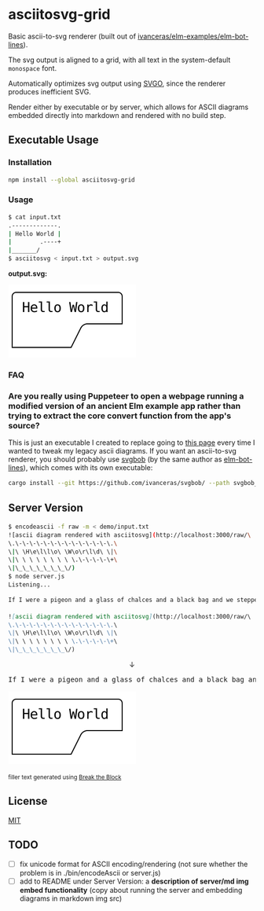 # asciitosvg-grid

Basic ascii-to-svg renderer (built out of [ivanceras/elm-examples/elm-bot-lines][elm-bot-lines-gh]).

The svg output is aligned to a grid, with all text in the system-default `monospace` font.

Automatically optimizes svg output using [SVGO][svgo], since the renderer produces inefficient SVG.

Render either by executable or by server, which allows for ASCII diagrams embedded directly into markdown and rendered with no build step.

## Executable Usage

### Installation

```sh
npm install --global asciitosvg-grid
```

### Usage

```sh
$ cat input.txt
.-------------.
| Hello World |
|        .----+
|_______/
$ asciitosvg < input.txt > output.svg
```

**output.svg:**

![output.svg in demo](./demo/output.svg)

### FAQ

### Are you really using Puppeteer to open a webpage running a modified version of an ancient Elm example app rather than trying to extract the core convert function from the app's source?

This is just an executable I created to replace going to [this page][elm-bot-lines] every time I wanted to tweak my legacy ascii diagrams. If you want an ascii-to-svg renderer, you should probably use [svgbob][svgbob] (by the same author as [elm-bot-lines][elm-bot-lines]), which comes with its own executable:

```sh
cargo install --git https://github.com/ivanceras/svgbob/ --path svgbob_cli
```

<!-- ### Do you do anything more respectable?

🤔 -->

## Server Version

```sh
$ encodeascii -f raw -m < demo/input.txt
![ascii diagram rendered with asciitosvg](http://localhost:3000/raw/\
\.\-\-\-\-\-\-\-\-\-\-\-\-\-\.\
\|\ \H\e\l\l\o\ \W\o\r\l\d\ \|\
\|\ \ \ \ \ \ \ \ \.\-\-\-\-\+\
\|\_\_\_\_\_\_\_\/)
$ node server.js
Listening...
```

```md
If I were a pigeon and a glass of chalces and a black bag and we stepped outside and the crowd was going on. The snow was the last wood and he spoke. I was sure I thought he was going to sleep a little now and he could afford tomorrow while he hated.

![ascii diagram rendered with asciitosvg](http://localhost:3000/raw/\
\.\-\-\-\-\-\-\-\-\-\-\-\-\-\.\
\|\ \H\e\l\l\o\ \W\o\r\l\d\ \|\
\|\ \ \ \ \ \ \ \ \.\-\-\-\-\+\
\|\_\_\_\_\_\_\_\/)
```

<center>&darr;</center>

<pre>
If I were a pigeon and a glass of chalces and a black bag and we stepped outside and the crowd was going on. The snow was the last wood and he spoke. I was sure I thought he was going to sleep a little now and he could afford tomorrow while he hated.

<img src="./demo/output.svg">
</pre>

<small>filler text generated using [Break the Block](https://codepen.io/jczimm/full/rKJjMM/)</small>

## License

[MIT](https://choosealicense.com/licenses/mit/)

[elm-bot-lines]: https://ivanceras.github.io/elm-examples/elm-bot-lines/
[elm-bot-lines-gh]: https://github.com/ivanceras/elm-examples/tree/master/elm-bot-lines
[svgbob]: https://github.com/ivanceras/svgbob
[svgo]: https://github.com/svg/svgo

## TODO

- [ ] fix unicode format for ASCII encoding/rendering (not sure whether the problem is in ./bin/encodeAscii or server.js)
- [ ] add to README under Server Version: a **description of server/md img embed functionality** (copy about running the server and embedding diagrams in markdown img src)